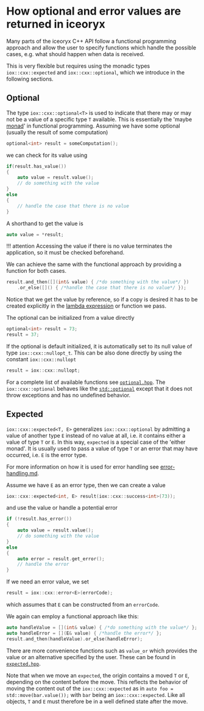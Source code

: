 # How optional and error values are returned in iceoryx

Many parts of the iceoryx C++ API follow a functional programming approach and allow the user to specify functions
which handle the possible cases, e.g. what should happen when data is received.

This is very flexible but requires using the monadic types `iox::cxx::expected` and `iox::cxx::optional`, which we
introduce in the following sections.

## Optional

The type `iox::cxx::optional<T>` is used to indicate that there may or may not be a value of a specific type `T`
available. This is essentially the 'maybe [monad](https://en.wikipedia.org/wiki/Monad_(functional_programming))' in
functional programming. Assuming we have some optional (usually the result of some computation)

```cpp
optional<int> result = someComputation();
```

we can check for its value using

```cpp
if(result.has_value())
{
    auto value = result.value();
    // do something with the value
}
else
{
    // handle the case that there is no value
}
```

A shorthand to get the value is

```cpp
auto value = *result;
```

!!! attention
    Accessing the value if there is no value terminates the application, so it must be checked beforehand.

We can achieve the same with the functional approach by providing a function for both cases.

```cpp
result.and_then([](int& value) { /*do something with the value*/ })
    .or_else([]() { /*handle the case that there is no value*/ });
```

Notice that we get the value by reference, so if a copy is desired it has to be created explicitly in the
[lambda expression](https://en.wikipedia.org/wiki/Anonymous_function#C++_(since_C++11)) or function we pass.

The optional can be initialized from a value directly

```cpp
optional<int> result = 73;
result = 37;
```

If the optional is default initialized, it is automatically set to its null value of type `iox::cxx::nullopt_t`.
This can be also done directly by using the constant `iox::cxx::nullopt`

```cpp
result = iox::cxx::nullopt;
```

For a complete list of available functions see
[`optional.hpp`](https://github.com/eclipse-iceoryx/iceoryx/blob/master/iceoryx_hoofs/include/iceoryx_hoofs/cxx/optional.hpp).
The `iox::cxx::optional` behaves like the [`std::optional`](https://en.cppreference.com/w/cpp/utility/optional)
except that it does not throw exceptions and has no undefined behavior.

## Expected

`iox::cxx::expected<T, E>` generalizes `iox::cxx::optional` by admitting a value of another type `E` instead of
no value at all, i.e. it contains either a value of type `T` or `E`. In this way, `expected` is a special case of
the 'either monad'. It is usually used to pass a value of type `T` or an error that may have occurred, i.e. `E` is the
error type.

For more information on how it is used for error handling see
[error-handling.md](https://github.com/eclipse-iceoryx/iceoryx/blob/master/doc/design/error-handling.md).

Assume we have `E` as an error type, then we can create a value

```cpp
iox::cxx::expected<int, E> result(iox::cxx::success<int>(73));
```

and use the value or handle a potential error

```cpp
if (!result.has_error())
{
    auto value = result.value();
    // do something with the value
}
else
{
    auto error = result.get_error();
    // handle the error
}
```

If we need an error value, we set

```cpp
result = iox::cxx::error<E>(errorCode);
```

which assumes that `E` can be constructed from an `errorCode`.

We again can employ a functional approach like this:

```cpp
auto handleValue = [](int& value) { /*do something with the value*/ };
auto handleError = [](E& value) { /*handle the error*/ };
result.and_then(handleValue).or_else(handleError);
```

There are more convenience functions such as `value_or` which provides the value or an alternative specified by the
user. These can be found in
[`expected.hpp`](https://github.com/eclipse-iceoryx/iceoryx/blob/master/iceoryx_hoofs/include/iceoryx_hoofs/cxx/expected.hpp).

Note that when we move an `expected`, the origin contains a moved `T` or `E`, depending on the content before the move.
This reflects the behavior of moving the content out of the `iox::cxx::expected` as in
`auto foo = std::move(bar.value());` with `bar` being an `iox::cxx::expected`.
Like all objects, `T` and `E` must therefore be in a well defined state after the move.

